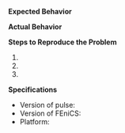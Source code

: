 **Expected Behavior**


**Actual Behavior**


**Steps to Reproduce the Problem**

  1.
  2.
  3.

**Specifications**

  - Version of pulse:
  - Version of FEniCS:
  - Platform:
